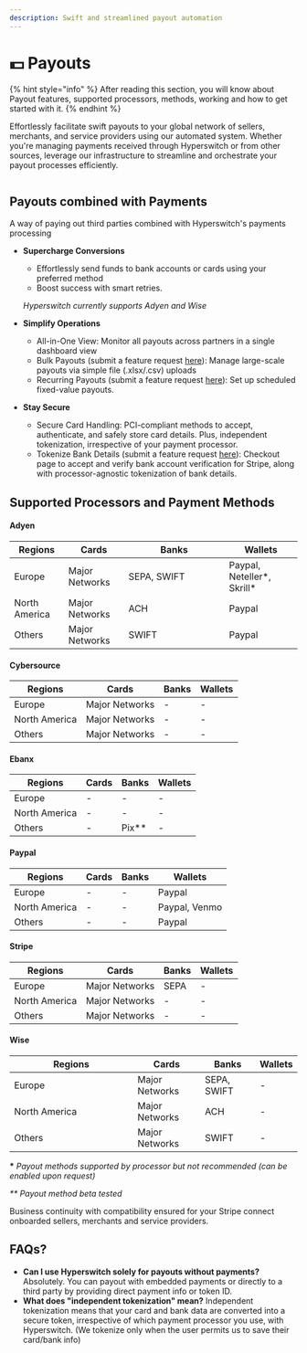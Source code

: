 ```yaml
---
description: Swift and streamlined payout automation
---
```


# 💵 Payouts

{% hint style="info" %}
After reading this section, you will know about Payout features, supported processors, methods, working and how to get started with it.
{% endhint %}

Effortlessly facilitate swift payouts to your global network of sellers, merchants, and service providers using our automated system. Whether you're managing payments received through Hyperswitch or from other sources, leverage our infrastructure to streamline and orchestrate your payout processes efficiently.

<figure><img src="../../../.gitbook/assets/payouts.png" alt=""><figcaption></figcaption></figure>

## Payouts combined with Payments

A way of paying out third parties combined with Hyperswitch's payments processing

*   **Supercharge Conversions**

    * Effortlessly send funds to bank accounts or cards using your preferred method
    * Boost success with smart retries.

    _Hyperswitch currently supports Adyen and Wise_
* **Simplify Operations**
  * All-in-One View: Monitor all payouts across partners in a single dashboard view
  * Bulk Payouts (submit a feature request [here](https://github.com/hyperswitchpay/hyperswitch/discussions/new?category=ideas-feature-requests)): Manage large-scale payouts via simple file (.xlsx/.csv) uploads
  * Recurring Payouts (submit a feature request [here](https://github.com/hyperswitchpay/hyperswitch/discussions/new?category=ideas-feature-requests)): Set up scheduled fixed-value payouts.
* **Stay Secure**
  * Secure Card Handling: PCI-compliant methods to accept, authenticate, and safely store card details. Plus, independent tokenization, irrespective of your payment processor.
  * Tokenize Bank Details (submit a feature request [here](https://github.com/hyperswitchpay/hyperswitch/discussions/new?category=ideas-feature-requests)): Checkout page to accept and verify bank account verification for Stripe, along with processor-agnostic tokenization of bank details.

## Supported Processors and Payment Methods

#### Adyen

<table><thead><tr><th>Regions</th><th>Cards</th><th width="160">Banks</th><th>Wallets</th></tr></thead><tbody><tr><td>Europe</td><td>Major Networks </td><td>SEPA, SWIFT</td><td>Paypal, Neteller*, Skrill*</td></tr><tr><td>North America</td><td>Major Networks</td><td>ACH</td><td>Paypal</td></tr><tr><td>Others</td><td>Major Networks</td><td>SWIFT</td><td>Paypal</td></tr></tbody></table>

#### Cybersource

| Regions       | Cards           | Banks | Wallets |
| ------------- | --------------- | ----- | ------- |
| Europe        | Major Networks  | -     | -       |
| North America | Major Networks  | -     | -       |
| Others        | Major Networks  | -     | -       |

#### Ebanx

| Regions       | Cards | Banks   | Wallets |
| ------------- | ----- | ------- | ------- |
| Europe        | -     | -       | -       |
| North America | -     | -       | -       |
| Others        | -     | Pix\*\* | -       |

#### Paypal

| Regions       | Cards | Banks | Wallets       |
| ------------- | ----- | ----- | ------------- |
| Europe        | -     | -     | Paypal        |
| North America | -     | -     | Paypal, Venmo |
| Others        | -     | -     | Paypal        |

#### Stripe

| Regions       | Cards           | Banks | Wallets |
| ------------- | --------------- | ----- | ------- |
| Europe        | Major Networks  | SEPA  | -       |
| North America | Major Networks  | -     | -       |
| Others        | Major Networks  | -     | -       |

#### Wise

<table><thead><tr><th width="200">Regions</th><th>Cards</th><th>Banks</th><th>Wallets</th></tr></thead><tbody><tr><td>Europe</td><td>Major Networks</td><td>SEPA, SWIFT</td><td>-</td></tr><tr><td>North America</td><td>Major Networks</td><td>ACH</td><td>-</td></tr><tr><td>Others</td><td>Major Networks</td><td>SWIFT</td><td>-</td></tr></tbody></table>





**\*** _Payout methods supported by processor but not recommended (can be enabled upon request)_

_\*\* Payout method beta tested_

Business continuity with compatibility ensured for your Stripe connect onboarded sellers, merchants and service providers.

## FAQs?

* **Can I use Hyperswitch solely for payouts without payments?** Absolutely. You can payout with embedded payments or directly to a third party by providing direct payment info or token ID.
* **What does "independent tokenization" mean?** Independent tokenization means that your card and bank data are converted into a secure token, irrespective of which payment processor you use, with Hyperswitch. (We tokenize only when the user permits us to save their card/bank info)

